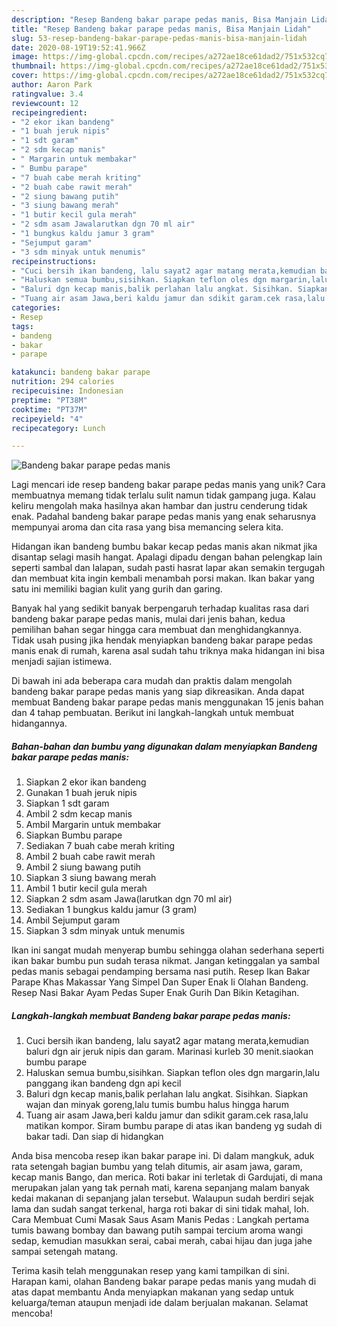 ```yaml
---
description: "Resep Bandeng bakar parape pedas manis, Bisa Manjain Lidah"
title: "Resep Bandeng bakar parape pedas manis, Bisa Manjain Lidah"
slug: 53-resep-bandeng-bakar-parape-pedas-manis-bisa-manjain-lidah
date: 2020-08-19T19:52:41.966Z
image: https://img-global.cpcdn.com/recipes/a272ae18ce61dad2/751x532cq70/bandeng-bakar-parape-pedas-manis-foto-resep-utama.jpg
thumbnail: https://img-global.cpcdn.com/recipes/a272ae18ce61dad2/751x532cq70/bandeng-bakar-parape-pedas-manis-foto-resep-utama.jpg
cover: https://img-global.cpcdn.com/recipes/a272ae18ce61dad2/751x532cq70/bandeng-bakar-parape-pedas-manis-foto-resep-utama.jpg
author: Aaron Park
ratingvalue: 3.4
reviewcount: 12
recipeingredient:
- "2 ekor ikan bandeng"
- "1 buah jeruk nipis"
- "1 sdt garam"
- "2 sdm kecap manis"
- " Margarin untuk membakar"
- " Bumbu parape"
- "7 buah cabe merah kriting"
- "2 buah cabe rawit merah"
- "2 siung bawang putih"
- "3 siung bawang merah"
- "1 butir kecil gula merah"
- "2 sdm asam Jawalarutkan dgn 70 ml air"
- "1 bungkus kaldu jamur 3 gram"
- "Sejumput garam"
- "3 sdm minyak untuk menumis"
recipeinstructions:
- "Cuci bersih ikan bandeng, lalu sayat2 agar matang merata,kemudian baluri dgn air jeruk nipis dan garam. Marinasi kurleb 30 menit.siaokan bumbu parape"
- "Haluskan semua bumbu,sisihkan. Siapkan teflon oles dgn margarin,lalu panggang ikan bandeng dgn api kecil"
- "Baluri dgn kecap manis,balik perlahan lalu angkat. Sisihkan. Siapkan wajan dan minyak goreng,lalu tumis bumbu halus hingga harum"
- "Tuang air asam Jawa,beri kaldu jamur dan sdikit garam.cek rasa,lalu matikan kompor. Siram bumbu parape di atas ikan bandeng yg sudah di bakar tadi. Dan siap di hidangkan"
categories:
- Resep
tags:
- bandeng
- bakar
- parape

katakunci: bandeng bakar parape 
nutrition: 294 calories
recipecuisine: Indonesian
preptime: "PT38M"
cooktime: "PT37M"
recipeyield: "4"
recipecategory: Lunch

---
```



![Bandeng bakar parape pedas manis](https://img-global.cpcdn.com/recipes/a272ae18ce61dad2/751x532cq70/bandeng-bakar-parape-pedas-manis-foto-resep-utama.jpg)

Lagi mencari ide resep bandeng bakar parape pedas manis yang unik? Cara membuatnya memang tidak terlalu sulit namun tidak gampang juga. Kalau keliru mengolah maka hasilnya akan hambar dan justru cenderung tidak enak. Padahal bandeng bakar parape pedas manis yang enak seharusnya mempunyai aroma dan cita rasa yang bisa memancing selera kita.

Hidangan ikan bandeng bumbu bakar kecap pedas manis akan nikmat jika disantap selagi masih hangat. Apalagi dipadu dengan bahan pelengkap lain seperti sambal dan lalapan, sudah pasti hasrat lapar akan semakin tergugah dan membuat kita ingin kembali menambah porsi makan. Ikan bakar yang satu ini memiliki bagian kulit yang gurih dan garing.

Banyak hal yang sedikit banyak berpengaruh terhadap kualitas rasa dari bandeng bakar parape pedas manis, mulai dari jenis bahan, kedua pemilihan bahan segar hingga cara membuat dan menghidangkannya. Tidak usah pusing jika hendak menyiapkan bandeng bakar parape pedas manis enak di rumah, karena asal sudah tahu triknya maka hidangan ini bisa menjadi sajian istimewa.


Di bawah ini ada beberapa cara mudah dan praktis dalam mengolah bandeng bakar parape pedas manis yang siap dikreasikan. Anda dapat membuat Bandeng bakar parape pedas manis menggunakan 15 jenis bahan dan 4 tahap pembuatan. Berikut ini langkah-langkah untuk membuat hidangannya.

<!--inarticleads1-->

##### Bahan-bahan dan bumbu yang digunakan dalam menyiapkan Bandeng bakar parape pedas manis:

1. Siapkan 2 ekor ikan bandeng
1. Gunakan 1 buah jeruk nipis
1. Siapkan 1 sdt garam
1. Ambil 2 sdm kecap manis
1. Ambil  Margarin untuk membakar
1. Siapkan  Bumbu parape
1. Sediakan 7 buah cabe merah kriting
1. Ambil 2 buah cabe rawit merah
1. Ambil 2 siung bawang putih
1. Siapkan 3 siung bawang merah
1. Ambil 1 butir kecil gula merah
1. Siapkan 2 sdm asam Jawa(larutkan dgn 70 ml air)
1. Sediakan 1 bungkus kaldu jamur (3 gram)
1. Ambil Sejumput garam
1. Siapkan 3 sdm minyak untuk menumis


Ikan ini sangat mudah menyerap bumbu sehingga olahan sederhana seperti ikan bakar bumbu pun sudah terasa nikmat. Jangan ketinggalan ya sambal pedas manis sebagai pendamping bersama nasi putih. Resep Ikan Bakar Parape Khas Makassar Yang Simpel Dan Super Enak Ii Olahan Bandeng. Resep Nasi Bakar Ayam Pedas Super Enak Gurih Dan Bikin Ketagihan. 

<!--inarticleads2-->

##### Langkah-langkah membuat Bandeng bakar parape pedas manis:

1. Cuci bersih ikan bandeng, lalu sayat2 agar matang merata,kemudian baluri dgn air jeruk nipis dan garam. Marinasi kurleb 30 menit.siaokan bumbu parape
1. Haluskan semua bumbu,sisihkan. Siapkan teflon oles dgn margarin,lalu panggang ikan bandeng dgn api kecil
1. Baluri dgn kecap manis,balik perlahan lalu angkat. Sisihkan. Siapkan wajan dan minyak goreng,lalu tumis bumbu halus hingga harum
1. Tuang air asam Jawa,beri kaldu jamur dan sdikit garam.cek rasa,lalu matikan kompor. Siram bumbu parape di atas ikan bandeng yg sudah di bakar tadi. Dan siap di hidangkan


Anda bisa mencoba resep ikan bakar parape ini. Di dalam mangkuk, aduk rata setengah bagian bumbu yang telah ditumis, air asam jawa, garam, kecap manis Bango, dan merica. Roti bakar ini terletak di Gardujati, di mana merupakan jalan yang tak pernah mati, karena sepanjang malam banyak kedai makanan di sepanjang jalan tersebut. Walaupun sudah berdiri sejak lama dan sudah sangat terkenal, harga roti bakar di sini tidak mahal, loh. Cara Membuat Cumi Masak Saus Asam Manis Pedas : Langkah pertama tumis bawang bombay dan bawang putih sampai tercium aroma wangi sedap, kemudian masukkan serai, cabai merah, cabai hijau dan juga jahe sampai setengah matang. 

Terima kasih telah menggunakan resep yang kami tampilkan di sini. Harapan kami, olahan Bandeng bakar parape pedas manis yang mudah di atas dapat membantu Anda menyiapkan makanan yang sedap untuk keluarga/teman ataupun menjadi ide dalam berjualan makanan. Selamat mencoba!

